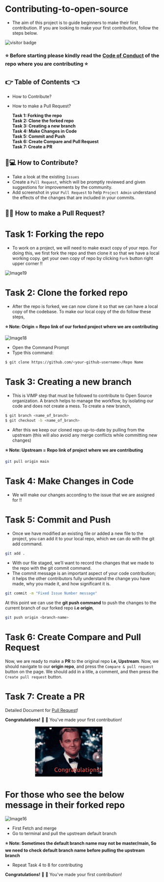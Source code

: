 # Contributing-to-open-source
- The aim of this project is to guide beginners to make their first contribution. If you are looking to make your first contribution, follow the steps below.

![visitor badge](https://visitor-badge.glitch.me/badge?page_id=TG922/Contributing-to-open-source&left_color=default&right_color=red)

### :star: Before starting please kindly read the [Code of Conduct](/CODE_OF_CONDUCT.md) of the repo where you are contributing :star:

## :point_right: Table of Contents :point_left:
  - How to Contribute?
  - How to make a Pull Request? 

    **Task 1: Forking the repo**
    <br>
    **Task 2: Clone the forked repo**
    <br>
    **Task 3: Creating a new branch**
    <br>
    **Task 4: Make Changes in Code**
    <br>
    **Task 5: Commit and Push**
    <br>
    **Task 6: Create Compare and Pull Request**
    <br>
    **Task 7: Create a PR**
    <br>

## :thinking:💻 How to Contribute?

- Take a look at the existing ```Issues```
- Create a ```Pull Request```, which will be promptly reviewed and given suggestions for improvements by the community.
- Add screenshot in your ```Pull Request``` to help ```Project Admin``` understand the effects of the changes that are included in your commits.


## :man_shrugging: How to make a Pull Request?

# Task 1: Forking the repo

- To work on a project, we will need to make exact copy of your repo. For doing this, we first fork the repo and then clone it so that we have a local working copy. get your own copy of repo by clicking ```Fork``` button right upper corner !!

![Image19](https://user-images.githubusercontent.com/70098839/159141607-c7198256-1ce7-4704-a62f-1caf4b531a96.PNG)

 

# Task 2: Clone the forked repo

- After the repo is forked, we can now clone it so that we can have a local copy of the codebase. To make our local copy of the do follow these steps,

**:star: Note: Origin = Repo link of our forked project where we are contributing**

![Image18](https://user-images.githubusercontent.com/70098839/159141625-02c35529-a069-40af-b7bc-13287945ac38.PNG)

- Open the Command Prompt
- Type this command:

```bash
$ git clone https://github.com/<your-github-username>/Repo Name
```

# Task 3: Creating a new branch

- This is VIMP step that must be followed to contribute to Open Source organization. A branch helps to manage the workflow, by isolating our code and does not create a mess. To create a new branch,

```bash
$ git branch <name_of_branch>
$ git checkout -b <name_of_branch>
```

- After this we keep our cloned repo up-to-date by pulling from the upstream (this will also avoid any merge conflicts while committing new changes)

**:star: Note: Upstream = Repo link of project where we are contributing**

```bash
git pull origin main
```

# Task 4: Make Changes in Code

- We will make our changes according to the issue that we are assigned for !!


# Task 5: Commit and Push

- Once we have modified an existing file or added a new file to the project, you can add it to your local repo, which we can do with the git add command.

```bash
git add .
```

- With our file staged, we’ll want to record the changes that we made to the repo with the git commit command.
- The commit message is an important aspect of your code contribution; it helps the other contributors fully understand the change you have made, why you made it, and how significant it is.

```bash
git commit -m "Fixed Issue Number message"
```

At this point we can use the **git push command** to push the changes to the current branch of our forked repo **i.e origin**,

```bash
git push origin <branch-name>
```


# Task 6: Create Compare and Pull Request

Now, we are ready to make a **PR** to the original repo **i.e, Upstream**. Now, we should navigate to our **origin repo**, and press the ```Compare & pull request``` button on the page. We should add in a title, a comment, and then press the ```Create pull request``` button.


# Task 7: Create a PR

Detailed Document for [Pull Request](https://help.github.com/en/github/collaborating-with-issues-and-pull-requests/creating-a-pull-request)!

**Congratulations!** :tada: :tada: You've made your first contribution!

&nbsp;&nbsp;&nbsp;&nbsp;&nbsp;&nbsp;&nbsp;&nbsp;&nbsp;&nbsp;&nbsp;&nbsp;&nbsp;&nbsp;&nbsp;&nbsp;&nbsp;&nbsp;&nbsp;&nbsp;&nbsp;&nbsp;&nbsp;&nbsp;&nbsp;<img src= "https://github.com/TG922/Contributing-to-open-source/blob/main/Images/Leonardo%20congrats.gif">


# For those who see the below message in their forked repo

![Image16](https://user-images.githubusercontent.com/70098839/159141733-9f71f0f4-9db6-46ed-a066-718bb36655f1.PNG)

- First Fetch and merge
- Go to terminal and pull the upstream default branch

**:star: Note: Sometimes the default branch name may not be master/main, So we need to check default branch name before pulling the upstream branch**

- Repeat Task 4 to 8 for contributing

 **Congratulations!** :tada: :tada: You've made your first contribution!
 
</br>



